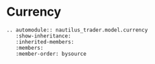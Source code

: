 # Currency

```{eval-rst}
.. automodule:: nautilus_trader.model.currency
   :show-inheritance:
   :inherited-members:
   :members:
   :member-order: bysource
```
